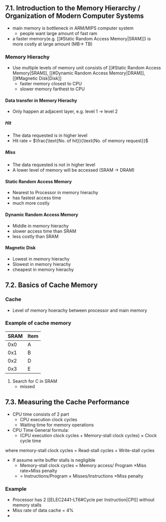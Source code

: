 ## 7.1. Introduction to the Memory Hierarchy / Organization of Modern Computer Systems
- main memory is bottleneck in ARM/MIPS computer system
	- people want large amount of fast ram
- a faster memory(e.g. [[#Static Random Access Memory|SRAM]]) is more costly at large amount (MB-> TB)

### Memory Hierachy
- Use multiple levels of memory unit consists of [[#Static Random Access Memory|SRAM]], [[#Dynamic Random Access Memory|DRAM]], [[#Magnetic Disk|Disk]]
	- faster memory closest to CPU
	- slower memory farthest to CPU


#### Data transfer in Memory Hierachy
- Only happen at adjacent layer, e.g. level 1 -> level 2

##### Hit
- The data requested is in higher level
- Hit rate = $\frac{\text{No. of hit}}{\text{No. of memory request}}$

##### Miss
- The data requested is not in higher level
- A lower level of memory will be accessed (SRAM -> DRAM)


#### Static Random Access Memory
- Nearest to Processor in memory hierachy
- has fastest access time
- much more costly

#### Dynamic Random Access Memory
- Middle in memory hierachy
- slower access time than SRAM
- less costly than SRAM

#### Magnetic Disk
- Lowest in memory hierachy
- Slowest in memory hierachy
- cheapest in memory hierachy



## 7.2. Basics of Cache Memory
### Cache
- Level of memory hoerachy between processor and main memory

### Example of cache memory

| SRAM | Item |
| ---- | ---- |
| 0x0  |  A    |
| 0x1  |   B   |
| 0x2  |    D  |
| 0x3  |     E |

1. Search for C in SRAM
	- missed




## 7.3. Measuring the Cache Performance

- CPU time consists of 2 part
	- CPU execution clock cycles
	- Waiting time for memory operations
- CPU Time General formula: 
	- (CPU execution clock cycles + Memory-stall clock cycles) × Clock cycle time

where memory-stall clock cycles = Read-stall cycles + Write-stall cycles
- If assume write buffer stalls is negligible
	- Memory-stall clock cycles = Memory access/ Program ×Miss rate×Miss penalty
	- = Instructions/Program × Misses/Instructions ×Miss penalty


### Example
- Processor has 2 [[ELEC2441-LT6#Cycle per Instruction|CPI]] without memory stalls
- Miss rate of data cache = 4%
- 

















